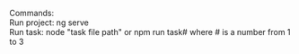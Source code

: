 Commands:  
Run project: ng serve  
Run task: node "task file path" or npm run task# where # is a number from 1 to 3  